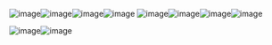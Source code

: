 ![image](https://github.com/user-attachments/assets/01f26c87-3eec-42a4-a9bf-c37e44e583ed)![image](https://github.com/user-attachments/assets/d7d07b69-30c5-41dd-aafa-c8ce6144c276)![image](https://github.com/user-attachments/assets/75520ce1-c5eb-4130-9528-20ec62ae7b81)![image](https://github.com/user-attachments/assets/02f86982-7e58-4003-924c-1612539989fa)
![image](https://github.com/user-attachments/assets/2be0bde2-a93b-482c-ac74-dff6531fdd75)![image](https://github.com/user-attachments/assets/32c51208-8fa0-4b28-a37b-6c2e37584a6f)![image](https://github.com/user-attachments/assets/c53ef374-f366-4b57-8861-3a8dc90a25d9)![image](https://github.com/user-attachments/assets/2fabfe87-a8dc-493d-8eff-23398535a6a9)


![image](https://github.com/user-attachments/assets/375dae8b-82f2-4dba-a069-7969aad41a2a)![image](https://github.com/user-attachments/assets/e04a48b5-3b52-464d-a4f5-6c2ffa8e30af)





